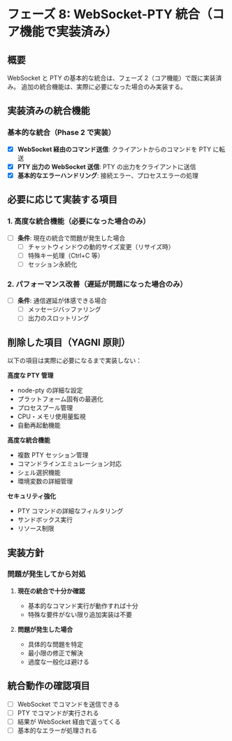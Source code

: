 # フェーズ 8: WebSocket-PTY 統合（コア機能で実装済み）

## 概要

WebSocket と PTY の基本的な統合は、フェーズ 2（コア機能）で既に実装済み。
追加の統合機能は、実際に必要になった場合のみ実装する。

## 実装済みの統合機能

### 基本的な統合（Phase 2 で実装）

- [x] **WebSocket 経由のコマンド送信**: クライアントからのコマンドを PTY に転送
- [x] **PTY 出力の WebSocket 送信**: PTY の出力をクライアントに送信
- [x] **基本的なエラーハンドリング**: 接続エラー、プロセスエラーの処理

## 必要に応じて実装する項目

### 1. 高度な統合機能（必要になった場合のみ）

- [ ] **条件**: 現在の統合で問題が発生した場合
  - [ ] チャットウィンドウの動的サイズ変更（リサイズ時）
  - [ ] 特殊キー処理（Ctrl+C 等）
  - [ ] セッション永続化

### 2. パフォーマンス改善（遅延が問題になった場合のみ）

- [ ] **条件**: 通信遅延が体感できる場合
  - [ ] メッセージバッファリング
  - [ ] 出力のスロットリング

## 削除した項目（YAGNI 原則）

以下の項目は実際に必要になるまで実装しない：

**高度な PTY 管理**

- node-pty の詳細な設定
- プラットフォーム固有の最適化
- プロセスプール管理
- CPU・メモリ使用量監視
- 自動再起動機能

**高度な統合機能**

- 複数 PTY セッション管理
- コマンドラインエミュレーション対応
- シェル選択機能
- 環境変数の詳細管理

**セキュリティ強化**

- PTY コマンドの詳細なフィルタリング
- サンドボックス実行
- リソース制限

## 実装方針

### 問題が発生してから対処

1. **現在の統合で十分か確認**

   - 基本的なコマンド実行が動作すれば十分
   - 特殊な要件がない限り追加実装は不要

2. **問題が発生した場合**
   - 具体的な問題を特定
   - 最小限の修正で解決
   - 過度な一般化は避ける

## 統合動作の確認項目

- [ ] WebSocket でコマンドを送信できる
- [ ] PTY でコマンドが実行される
- [ ] 結果が WebSocket 経由で返ってくる
- [ ] 基本的なエラーが処理される
